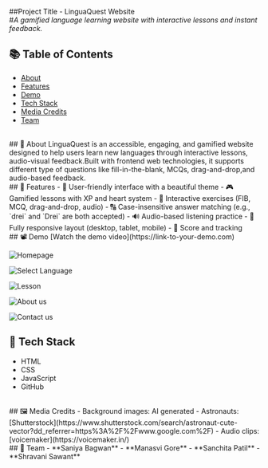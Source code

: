 ##Project Title - LinguaQuest Website
<br>
#*A gamified language learning website with interactive lessons and instant feedback.*
<br>
## 📚 Table of Contents
- [About](#about)
- [Features](#features)
- [Demo](#demo)
- [Tech Stack](#tech-stack)
- [Media Credits](#media-credits)
- [Team](#team)
 <br> 
## 📖 About
LinguaQuest is an accessible, engaging, and gamified website designed to  help users learn new languages through interactive lessons, audio-visual feedback.Built with frontend web technologies, it supports different type of questions like fill-in-the-blank, MCQs, drag-and-drop,and audio-based feedback.
<br>
## 🚀 Features
- 👤 User-friendly interface with a beautiful theme
- 🎮 Gamified lessons with XP and heart system
- 🧩 Interactive exercises (FIB, MCQ, drag-and-drop, audio)
- 🔠 Case-insensitive answer matching (e.g., `drei` and `Drei` are both accepted)
- 🔊 Audio-based listening practice
- 📱 Fully responsive layout (desktop, tablet, mobile)
- 📝 Score and tracking
<br>
## 📽️ Demo
[Watch the demo video](https://link-to-your-demo.com)

![Homepage](screenshots/home.png)

![Select Language](screenshots/home.png)

![Lesson](screenshots/lesson.png)

![About us](screenshots/home.png)

![Contact us](screenshots/home.png)
<br>
## 🧰 Tech Stack
- HTML
- CSS
- JavaScript
- GitHub
<br>
  ## 🖼️ Media Credits
- Background images: AI generated
- Astronauts: [Shutterstock](https://www.shutterstock.com/search/astronaut-cute-vector?dd_referrer=https%3A%2F%2Fwww.google.com%2F)
- Audio clips: [voicemaker](https://voicemaker.in/)
<br>
## 👥 Team
- **Saniya Bagwan** 
- **Manasvi Gore**
- **Sanchita Patil**
- **Shravani Sawant** 


  
